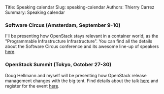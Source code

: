 Title: Speaking calendar
Slug: speaking-calendar
Authors: Thierry Carrez
Summary: Speaking calendar


### Software Circus (Amsterdam, September 9-10)

I'll be presenting how OpenStack stays relevant in a container world,
as the "Programmable Infrastructure Infrastructure".
You can find all the details about the Software Circus conference and its
awesome line-up of speakers [here](http://softwarecircus.io/).

### OpenStack Summit (Tokyo, October 27-30)

Doug Hellmann and myself will be presenting how OpenStack release management
changes with the big tent. Find details about the talk
[here](http://sched.co/4A0o) and register for the event
[here](https://www.openstack.org/summit/tokyo-2015/).


